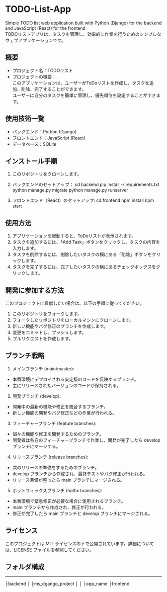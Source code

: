 # TODO-List-App
Simple TODO list web application built with Python (Django) for the backend and JavaScript (React) for the frontend  
TODOリストアプリは、タスクを管理し、効率的に作業を行うためのシンプルなウェブアプリケーションです。

## 概要
* プロジェクト名：TODOリスト
* プロジェクトの概要：  
  このアプリケーションは、ユーザーがToDoリストを作成し、タスクを追加、削除、完了することができます。  
  ユーザーは自分のタスクを簡単に管理し、優先順位を設定することができます。  


## 使用技術一覧
- バックエンド：Python (Django)
- フロントエンド：JavaScript (React)
- データベース：SQLite

## インストール手順
1. このリポジトリをクローンします。
2. バックエンドのセットアップ：
cd backend
pip install -r requirements.txt
python manage.py migrate
python manage.py runserver

3. フロントエンド（React）のセットアップ:
cd frontend
npm install
npm start


## 使用方法

1. アプリケーションを起動すると、ToDoリストが表示されます。
2. タスクを追加するには、「Add Task」ボタンをクリックし、タスクの内容を入力します。
3. タスクを削除するには、削除したいタスクの横にある「削除」ボタンをクリックします。
4. タスクを完了するには、完了したいタスクの横にあるチェックボックスをクリックします。

## 開発に参加する方法

このプロジェクトに貢献したい場合は、以下の手順に従ってください。

1. このリポジトリをフォークします。
2. フォークしたリポジトリをローカルマシンにクローンします。
3. 新しい機能やバグ修正のブランチを作成します。
4. 変更をコミットし、プッシュします。
5. プルリクエストを作成します。

## ブランチ戦略

1. メインブランチ (main/master):
- 本番環境にデプロイされる安定版のコードを反映するブランチ。
- 主にリリースされたバージョンのコードが保持される。
2. 開発ブランチ (develop):
- 開発中の最新の機能や修正を統合するブランチ。
- 新しい機能の開発やバグ修正などの作業が行われる。
3. フィーチャーブランチ (feature branches):
- 個々の機能や修正を開発するためのブランチ。
- 開発者は各自のフィーチャーブランチで作業し、開発が完了したら develop ブランチにマージする。
4. リリースブランチ (release branches):
- 次のリリースの準備をするためのブランチ。
- develop ブランチから作成され、最終テストやバグ修正が行われる。
- リリース準備が整ったら main ブランチにマージされる。
5. ホットフィックスブランチ (hotfix branches):
- 本番環境で緊急修正が必要な場合に使用されるブランチ。
- main ブランチから作成され、修正が行われる。
- 修正が完了したら main ブランチと develop ブランチにマージされる。

## ライセンス

このプロジェクトは MIT ライセンスの下で公開されています。詳細については、[LICENSE](LICENSE) ファイルを参照してください。

## フォルダ構成

---
├backend
│ ├my_dgango_project
│ │ ├app_name
├frontend
